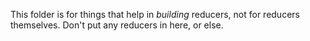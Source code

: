 This folder is for things that help in _building_ reducers, not for reducers themselves. Don't put
any reducers in here, or else.
